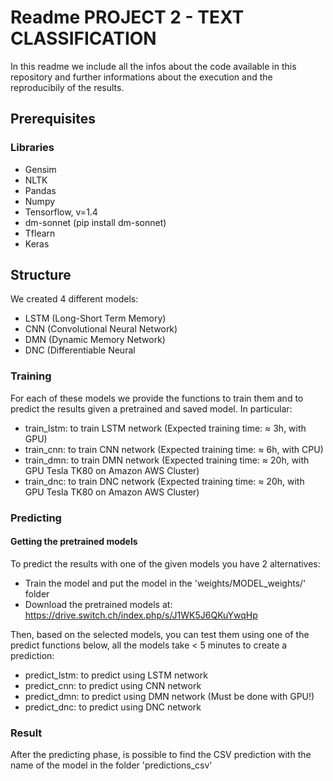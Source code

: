 # Readme PROJECT 2 - TEXT CLASSIFICATION
In this readme we include all the infos about the code available in this repository and further informations about the execution and the reproducibily of the results.

## Prerequisites
### Libraries
- Gensim
- NLTK
- Pandas
- Numpy
- Tensorflow, v=1.4
- dm-sonnet (pip install dm-sonnet)
- Tflearn
- Keras

## Structure
We created 4 different models:
- LSTM (Long-Short Term Memory)
- CNN (Convolutional Neural Network)
- DMN (Dynamic Memory Network)
- DNC (Differentiable Neural 

### Training
For each of these models we provide the functions to train them and to predict the results given a pretrained and saved model.
In particular:
 - train_lstm: to train LSTM network (Expected training time: ≈ 3h, with GPU)
 - train_cnn: to train CNN network (Expected training time: ≈ 6h, with CPU)
 - train_dmn: to train DMN network (Expected training time: ≈ 20h, with GPU Tesla TK80 on Amazon AWS Cluster)
 - train_dnc: to train DNC network (Expected training time: ≈ 20h, with GPU Tesla TK80 on Amazon AWS Cluster)
 
### Predicting

#### Getting the pretrained models
 To predict the results with one of the given models you have 2 alternatives:
 - Train the model and put the model in the 'weights/MODEL_weights/' folder
 - Download the pretrained models at: https://drive.switch.ch/index.php/s/J1WK5J6QKuYwqHp
 
 Then, based on the selected models, you can test them using one of the predict functions below, all the models take < 5 minutes to create a prediction:
 - predict_lstm: to predict using LSTM network
 - predict_cnn: to predict using CNN network
 - predict_dmn: to predict using DMN network (Must be done with GPU!)
 - predict_dnc: to predict using DNC network

### Result
After the predicting phase, is possible to find the CSV prediction with the name of the model in the folder 'predictions_csv'
